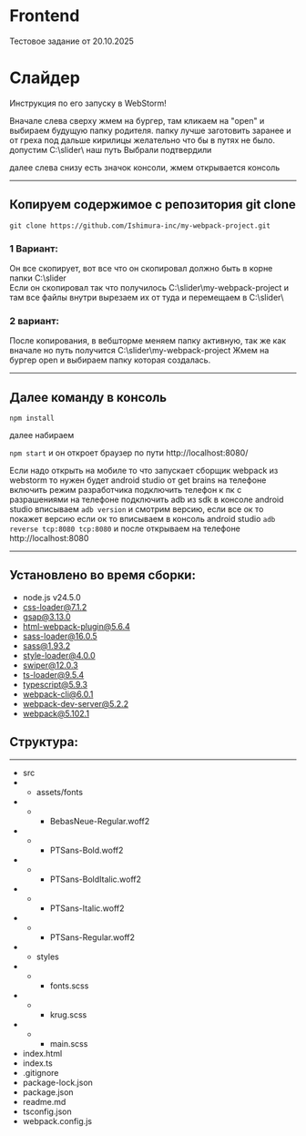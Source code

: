 # Frontend
Тестовое задание от 20.10.2025

# Слайдер

Инструкция по его запуску в WebStorm!

Вначале слева сверху жмем на бургер, там кликаем на "open" и выбираем будущую папку родителя.
папку лучше заготовить заранее и от греха под дальше кирилицы желательно что бы в путях не было.
допустим C:\slider\ наш путь
Выбрали подтвердили

далее слева снизу есть значок консоли, жмем открывается консоль

---

## Копируем содержимое с репозитория git clone
`git clone https://github.com/Ishimura-inc/my-webpack-project.git`
### 1 Вариант:
Он все скопирует, вот все что он скопировал должно быть в корне папки C:\slider\
Если он скопировал так что получилось C:\slider\my-webpack-project и там все файлы внутри
вырезаем их от туда и перемещаем в C:\slider\
### 2 вариант:
После копирования, в вебшторме меняем папку активную, так же как вначале но путь получится
C:\slider\my-webpack-project Жмем на бургер open и выбираем папку которая создалась.

---

## Далее команду в консоль
`npm install`

далее набираем

`npm start` и он откроет браузер по пути http://localhost:8080/

Если надо открыть на мобиле то что запускает сборщик webpack из webstorm то
нужен будет
android studio от get brains
на телефоне включить режим разработчика
подключить телефон к пк с разрашениями на телефоне
подключить adb из sdk
в консоле android studio вписываем
`adb version`
и смотрим версию, если все ок то покажет версию
если ок то вписываем в консоль android studio
`adb reverse tcp:8080 tcp:8080`
и после открываем на телефоне
http://localhost:8080

---
## Установлено во время сборки:
- node.js v24.5.0
- css-loader@7.1.2
- gsap@3.13.0
- html-webpack-plugin@5.6.4
- sass-loader@16.0.5
- sass@1.93.2
- style-loader@4.0.0
- swiper@12.0.3
- ts-loader@9.5.4
- typescript@5.9.3
- webpack-cli@6.0.1
- webpack-dev-server@5.2.2
- webpack@5.102.1

## Структура:
---

- src
- - assets/fonts
- - - BebasNeue-Regular.woff2
- - - PTSans-Bold.woff2
- - - PTSans-BoldItalic.woff2
- - - PTSans-Italic.woff2
- - - PTSans-Regular.woff2
- - styles
- - - fonts.scss
- - - krug.scss
- - - main.scss
 - index.html
 - index.ts
- .gitignore
- package-lock.json
- package.json
- readme.md
- tsconfig.json
- webpack.config.js